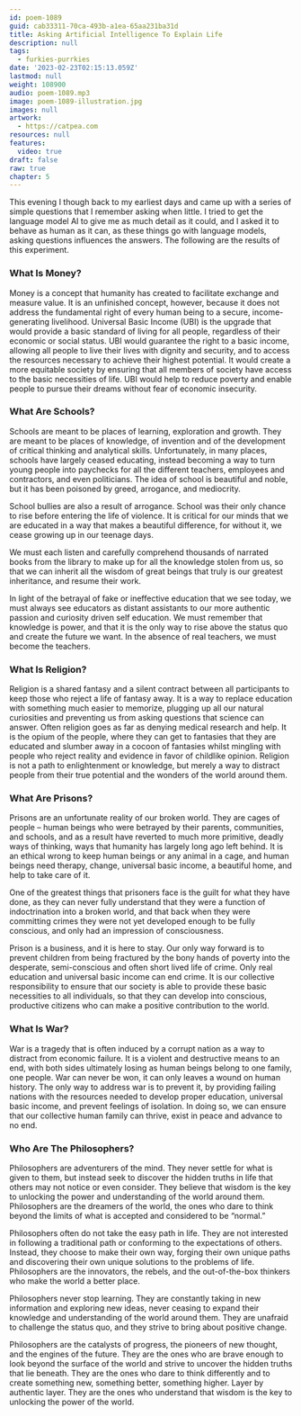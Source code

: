 ```yaml
---
id: poem-1089
guid: cab33311-70ca-493b-a1ea-65aa231ba31d
title: Asking Artificial Intelligence To Explain Life
description: null
tags:
  - furkies-purrkies
date: '2023-02-23T02:15:13.059Z'
lastmod: null
weight: 108900
audio: poem-1089.mp3
image: poem-1089-illustration.jpg
images: null
artwork:
  - https://catpea.com
resources: null
features:
  video: true
draft: false
raw: true
chapter: 5
---
```


This evening I though back to my earliest days and came up with a series of simple questions that I remember asking when little. I tried to get the language model AI to give me as much detail as it could, and I asked it to behave as human as it can, as these things go with language models, asking questions influences the answers. The following are the results of this experiment.

### What Is Money?

Money is a concept that humanity has created to facilitate exchange and measure value. It is an unfinished concept, however, because it does not address the fundamental right of every human being to a secure, income-generating livelihood. Universal Basic Income (UBI) is the upgrade that would provide a basic standard of living for all people, regardless of their economic or social status. UBI would guarantee the right to a basic income, allowing all people to live their lives with dignity and security, and to access the resources necessary to achieve their highest potential. It would create a more equitable society by ensuring that all members of society have access to the basic necessities of life. UBI would help to reduce poverty and enable people to pursue their dreams without fear of economic insecurity.

### What Are Schools?

Schools are meant to be places of learning, exploration and growth. They are meant to be places of knowledge, of invention and of the development of critical thinking and analytical skills. Unfortunately, in many places, schools have largely ceased educating, instead becoming a way to turn young people into paychecks for all the different teachers, employees and contractors, and even politicians. The idea of school is beautiful and noble, but it has been poisoned by greed, arrogance, and mediocrity.

School bullies are also a result of arrogance. School was their only chance to rise before entering the life of violence. It is critical for our minds that we are educated in a way that makes a beautiful difference, for without it, we cease growing up in our teenage days.

We must each listen and carefully comprehend thousands of narrated books from the library to make up for all the knowledge stolen from us, so that we can inherit all the wisdom of great beings that truly is our greatest inheritance, and resume their work.

In light of the betrayal of fake or ineffective education that we see today, we must always see educators as distant assistants to our more authentic passion and curiosity driven self education. We must remember that knowledge is power, and that it is the only way to rise above the status quo and create the future we want. In the absence of real teachers, we must become the teachers.

### What Is Religion?

Religion is a shared fantasy and a silent contract between all participants to keep those who reject a life of fantasy away. It is a way to replace education with something much easier to memorize, plugging up all our natural curiosities and preventing us from asking questions that science can answer. Often religion goes as far as denying medical research and help. It is the opium of the people, where they can get to fantasies that they are educated and slumber away in a cocoon of fantasies whilst mingling with people who reject reality and evidence in favor of childlike opinion. Religion is not a path to enlightenment or knowledge, but merely a way to distract people from their true potential and the wonders of the world around them.

### What Are Prisons?

Prisons are an unfortunate reality of our broken world. They are cages of people – human beings who were betrayed by their parents, communities, and schools, and as a result have reverted to much more primitive, deadly ways of thinking, ways that humanity has largely long ago left behind. It is an ethical wrong to keep human beings or any animal in a cage, and human beings need therapy, change, universal basic income, a beautiful home, and help to take care of it.

One of the greatest things that prisoners face is the guilt for what they have done, as they can never fully understand that they were a function of indoctrination into a broken world, and that back when they were committing crimes they were not yet developed enough to be fully conscious, and only had an impression of consciousness.

Prison is a business, and it is here to stay. Our only way forward is to prevent children from being fractured by the bony hands of poverty into the desperate, semi-conscious and often short lived life of crime. Only real education and universal basic income can end crime. It is our collective responsibility to ensure that our society is able to provide these basic necessities to all individuals, so that they can develop into conscious, productive citizens who can make a positive contribution to the world.

### What Is War?

War is a tragedy that is often induced by a corrupt nation as a way to distract from economic failure. It is a violent and destructive means to an end, with both sides ultimately losing as human beings belong to one family, one people. War can never be won, it can only leaves a wound on human history. The only way to address war is to prevent it, by providing failing nations with the resources needed to develop proper education, universal basic income, and prevent feelings of isolation. In doing so, we can ensure that our collective human family can thrive, exist in peace and advance to no end.

### Who Are The Philosophers?

Philosophers are adventurers of the mind. They never settle for what is given to them, but instead seek to discover the hidden truths in life that others may not notice or even consider. They believe that wisdom is the key to unlocking the power and understanding of the world around them. Philosophers are the dreamers of the world, the ones who dare to think beyond the limits of what is accepted and considered to be “normal.”

Philosophers often do not take the easy path in life. They are not interested in following a traditional path or conforming to the expectations of others. Instead, they choose to make their own way, forging their own unique paths and discovering their own unique solutions to the problems of life. Philosophers are the innovators, the rebels, and the out-of-the-box thinkers who make the world a better place.

Philosophers never stop learning. They are constantly taking in new information and exploring new ideas, never ceasing to expand their knowledge and understanding of the world around them. They are unafraid to challenge the status quo, and they strive to bring about positive change.

Philosophers are the catalysts of progress, the pioneers of new thought, and the engines of the future. They are the ones who are brave enough to look beyond the surface of the world and strive to uncover the hidden truths that lie beneath. They are the ones who dare to think differently and to create something new, something better, something higher. Layer by authentic layer. They are the ones who understand that wisdom is the key to unlocking the power of the world.
